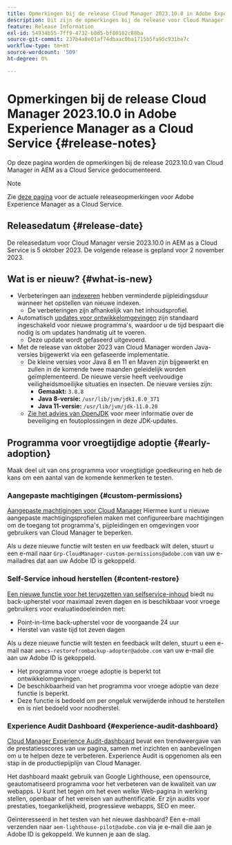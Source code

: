 ```yaml
---
title: Opmerkingen bij de release Cloud Manager 2023.10.0 in Adobe Experience Manager as a Cloud Service
description: Dit zijn de opmerkingen bij de release voor Cloud Manager 2023.10.0 in AEM as a Cloud Service.
feature: Release Information
exl-id: 54934b55-7ff9-4732-b8d5-bf80162c88ba
source-git-commit: 237b4a8e01af74dbaac0ba1715b5fa95c931be7c
workflow-type: tm+mt
source-wordcount: '509'
ht-degree: 0%

---
```


# Opmerkingen bij de release Cloud Manager 2023.10.0 in Adobe Experience Manager as a Cloud Service {#release-notes}

Op deze pagina worden de opmerkingen bij de release 2023.10.0 van Cloud Manager in AEM as a Cloud Service gedocumenteerd.

>[!NOTE]
>
>Zie [deze pagina](/help/release-notes/release-notes-cloud/release-notes-current.md) voor de actuele releaseopmerkingen voor Adobe Experience Manager as a Cloud Service.

## Releasedatum {#release-date}

De releasedatum voor Cloud Manager versie 2023.10.0 in AEM as a Cloud Service is 5 oktober 2023. De volgende release is gepland voor 2 november 2023.

## Wat is er nieuw? {#what-is-new}

* Verbeteringen aan [indexeren](/help/operations/indexing.md) hebben verminderde pijpleidingsduur wanneer het opstellen van nieuwe indexen.
   * De verbeteringen zijn afhankelijk van het inhoudsprofiel.
* Automatisch [updates voor ontwikkelomgevingen](/help/implementing/cloud-manager/manage-environments.md#updating-environments) zijn standaard ingeschakeld voor nieuwe programma&#39;s, waardoor u de tijd bespaart die nodig is om updates handmatig uit te voeren.
   * Deze update wordt gefaseerd uitgevoerd.
* Met de release van oktober 2023 van Cloud Manager worden Java-versies bijgewerkt via een gefaseerde implementatie.
   * De kleine versies voor Java 8 en 11 en Maven zijn bijgewerkt en zullen in de komende twee maanden geleidelijk worden geïmplementeerd. De nieuwe versie heeft veelvoudige veiligheidsmoeilijke situaties en insecten. De nieuwe versies zijn:
      * **Gemaakt:** `3.8.8`
      * **Java 8-versie:** `/usr/lib/jvm/jdk1.8.0_371`
      * **Java 11-versie:** `/usr/lib/jvm/jdk-11.0.20`
   * [Zie het advies van OpenJDK](https://openjdk.org/groups/vulnerability/advisories/) voor meer informatie over de beveiliging en foutoplossingen in deze JDK-updates.

## Programma voor vroegtijdige adoptie {#early-adoption}

Maak deel uit van ons programma voor vroegtijdige goedkeuring en heb de kans om een aantal van de komende kenmerken te testen.

### Aangepaste machtigingen {#custom-permissions}

[Aangepaste machtigingen voor Cloud Manager](/help/implementing/cloud-manager/custom-permissions.md) Hiermee kunt u nieuwe aangepaste machtigingsprofielen maken met configureerbare machtigingen om de toegang tot programma&#39;s, pijpleidingen en omgevingen voor gebruikers van Cloud Manager te beperken.

Als u deze nieuwe functie wilt testen en uw feedback wilt delen, stuurt u een e-mail naar `Grp-CloudManager-custom-permissions@adobe.com` van uw e-mailadres dat aan uw Adobe ID is gekoppeld.

### Self-Service inhoud herstellen {#content-restore}

[Een nieuwe functie voor het terugzetten van selfservice-inhoud](/help/operations/restore.md) biedt nu back-upherstel voor maximaal zeven dagen en is beschikbaar voor vroege gebruikers voor evaluatiedoeleinden met:

* Point-in-time back-upherstel voor de voorgaande 24 uur
* Herstel van vaste tijd tot zeven dagen

Als u deze nieuwe functie wilt testen en feedback wilt delen, stuurt u een e-mail naar `aemcs-restorefrombackup-adopter@adobe.com` van uw e-mail die aan uw Adobe ID is gekoppeld.

* Het programma voor vroege adoptie is beperkt tot ontwikkelomgevingen.
* De beschikbaarheid van het programma voor vroege adoptie van deze functie is beperkt.
* Deze functie is bedoeld om per ongeluk verwijderde inhoud te herstellen en is niet bedoeld voor noodherstel.

### Experience Audit Dashboard {#experience-audit-dashboard}

[Cloud Manager Experience Audit-dashboard](/help/implementing/cloud-manager/experience-audit-dashboard.md) bevat een trendweergave van de prestatiesscores van uw pagina, samen met inzichten en aanbevelingen om u te helpen deze te verbeteren. Experience Audit is opgenomen als een stap in de productiepijplijn van Cloud Manager.

Het dashboard maakt gebruik van Google Lighthouse, een opensource, geautomatiseerd programma voor het verbeteren van de kwaliteit van uw webapps. U kunt het tegen om het even welke Web-pagina in werking stellen, openbaar of het vereisen van authentificatie. Er zijn audits voor prestaties, toegankelijkheid, progressieve webapps, SEO en meer.

Geïnteresseerd in het testen van het nieuwe dashboard? Een e-mail verzenden naar `aem-lighthouse-pilot@adobe.com` via je e-mail die aan je Adobe ID is gekoppeld. We kunnen je aan de slag.
